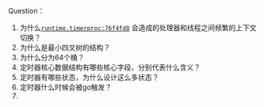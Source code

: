 
Question：
1. 为什么[`runtime.timerproc:76f4fd8`](https://draveness.me/golang/tree/runtime.timerproc:76f4fd8) 会造成的处理器和线程之间频繁的上下文切换？
2. 为什么是最小四叉树的结构？
3. 为什么分为64个桶？
4. 定时器核心数据结构有哪些核心字段，分别代表什么含义？
5. 定时器有哪些状态，为什么设计这么多状态？
6. 定时器什么时候会被go触发？
7. 